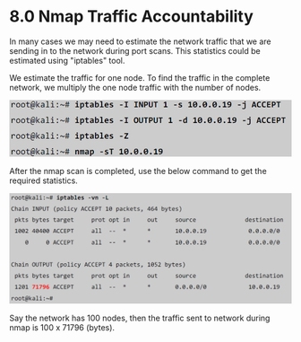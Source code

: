 # 8.0 Nmap Traffic Accountability

In many cases we may need to estimate the network traffic that we are sending in to the network during port scans. This statistics could be estimated using "iptables" tool.

We estimate the traffic for one node. To find the traffic in the complete network, we multiply the one node traffic with the number of nodes.

![](../../.gitbook/assets/image%20%287%29.png)

After the nmap scan is completed, use the below command to get the required statistics.

![](../../.gitbook/assets/image%20%285%29.png)

Say the network has 100 nodes, then the traffic sent to network during nmap is 100 x 71796 \(bytes\).


